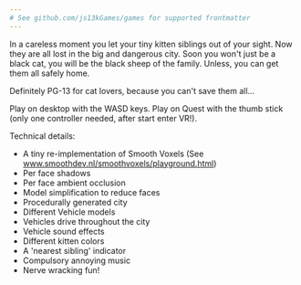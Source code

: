 ```yaml
---
# See github.com/js13kGames/games for supported frontmatter
---
```

In a careless moment you let your tiny kitten siblings out of your sight. 
Now they are all lost in the big and dangerous city. 
Soon you won't just be a black cat, you will be the black sheep of the family.
Unless, you can get them all safely home.

Definitely PG-13 for cat lovers, because you can't save them all...

Play on desktop with the WASD keys.
Play on Quest with the thumb stick (only one controller needed, after start enter VR!).

Technical details:
- A tiny re-implementation of Smooth Voxels
  (See www.smoothdev.nl/smoothvoxels/playground.html)
- Per face shadows 
- Per face ambient occlusion
- Model simplification to reduce faces
- Procedurally generated city
- Different Vehicle models
- Vehicles drive throughout the city
- Vehicle sound effects
- Different kitten colors
- A 'nearest sibling' indicator
- Compulsory annoying music
- Nerve wracking fun!
